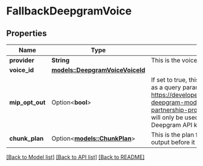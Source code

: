 # FallbackDeepgramVoice

## Properties

Name | Type | Description | Notes
------------ | ------------- | ------------- | -------------
**provider** | **String** | This is the voice provider that will be used. | 
**voice_id** | [**models::DeepgramVoiceVoiceId**](DeepgramVoice_voiceId.md) |  | 
**mip_opt_out** | Option<**bool**> | If set to true, this will add mip_opt_out=true as a query parameter of all API requests. See https://developers.deepgram.com/docs/the-deepgram-model-improvement-partnership-program#want-to-opt-out  This will only be used if you are using your own Deepgram API key.  @default false | [optional][default to false]
**chunk_plan** | Option<[**models::ChunkPlan**](ChunkPlan.md)> | This is the plan for chunking the model output before it is sent to the voice provider. | [optional]

[[Back to Model list]](../README.md#documentation-for-models) [[Back to API list]](../README.md#documentation-for-api-endpoints) [[Back to README]](../README.md)


